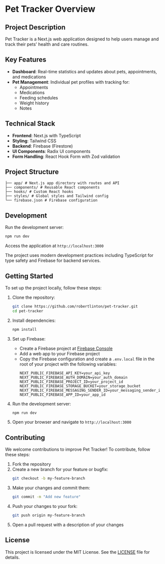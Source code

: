 # Pet Tracker Overview

## Project Description
Pet Tracker is a Next.js web application designed to help users manage and track their pets' health and care routines.

## Key Features
- **Dashboard**: Real-time statistics and updates about pets, appointments, and medications
- **Pet Management**: Individual pet profiles with tracking for:
  - Appointments
  - Medications
  - Feeding schedules
  - Weight history
  - Notes

## Technical Stack
- **Frontend**: Next.js with TypeScript
- **Styling**: Tailwind CSS
- **Backend**: Firebase (Firestore)
- **UI Components**: Radix UI components
- **Form Handling**: React Hook Form with Zod validation

## Project Structure
```
├── app/ # Next.js app directory with routes and API
├── components/ # Reusable React components
├── hooks/ # Custom React hooks
├── styles/ # Global styles and Tailwind config
└── firebase.json # Firebase configuration
```

## Development
Run the development server:

```bash
npm run dev
```

Access the application at `http://localhost:3000`

The project uses modern development practices including TypeScript for type safety and Firebase for backend services.

## Getting Started
To set up the project locally, follow these steps:

1. Clone the repository:
   ```bash
   git clone https://github.com/robertlinton/pet-tracker.git
   cd pet-tracker
   ```

2. Install dependencies:
   ```bash
   npm install
   ```

3. Set up Firebase:
   - Create a Firebase project at [Firebase Console](https://console.firebase.google.com/)
   - Add a web app to your Firebase project
   - Copy the Firebase configuration and create a `.env.local` file in the root of your project with the following variables:
     ```
     NEXT_PUBLIC_FIREBASE_API_KEY=your_api_key
     NEXT_PUBLIC_FIREBASE_AUTH_DOMAIN=your_auth_domain
     NEXT_PUBLIC_FIREBASE_PROJECT_ID=your_project_id
     NEXT_PUBLIC_FIREBASE_STORAGE_BUCKET=your_storage_bucket
     NEXT_PUBLIC_FIREBASE_MESSAGING_SENDER_ID=your_messaging_sender_id
     NEXT_PUBLIC_FIREBASE_APP_ID=your_app_id
     ```

4. Run the development server:
   ```bash
   npm run dev
   ```

5. Open your browser and navigate to `http://localhost:3000`

## Contributing
We welcome contributions to improve Pet Tracker! To contribute, follow these steps:

1. Fork the repository
2. Create a new branch for your feature or bugfix:
   ```bash
   git checkout -b my-feature-branch
   ```
3. Make your changes and commit them:
   ```bash
   git commit -m "Add new feature"
   ```
4. Push your changes to your fork:
   ```bash
   git push origin my-feature-branch
   ```
5. Open a pull request with a description of your changes

## License
This project is licensed under the MIT License. See the [LICENSE](LICENSE) file for details.
